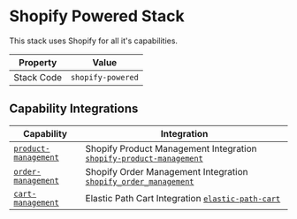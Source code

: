 # Shopify Powered Stack
This stack uses Shopify for all it's capabilities.

| Property | Value |
|----------|------|
| Stack Code | `shopify-powered` |

## Capability Integrations

| Capability | Integration |
|----------|------|
|  [`product-management`](../capability/product-management.md) | Shopify Product Management Integration [`shopify-product-management`](../integration/shopify-product-management.md) |
|  [`order-management`](../capability/order-management.md) | Shopify Order Management Integration [`shopify_order_management`](../integration/shopify_order_management.md) |
|  [`cart-management`](../capability/cart-management.md) | Elastic Path Cart Integration [`elastic-path-cart`](../integration/elastic-path-cart.md) |
